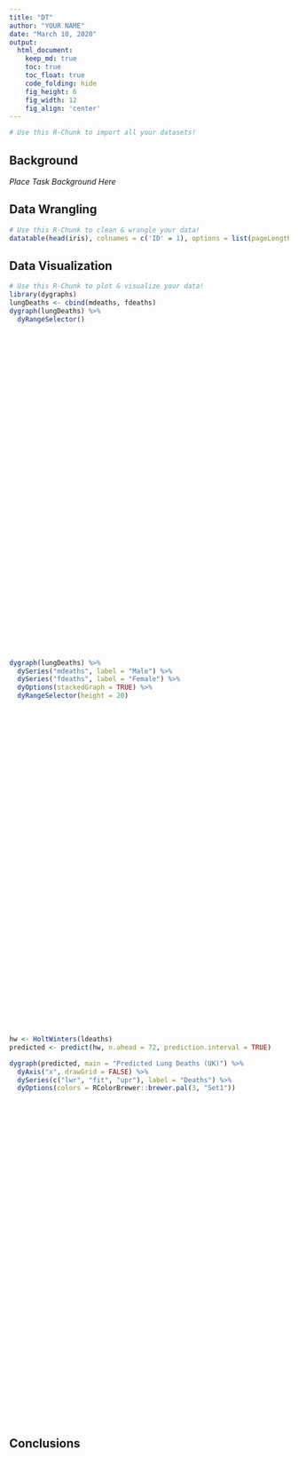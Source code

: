 ```yaml
---
title: "DT"
author: "YOUR NAME"
date: "March 10, 2020"
output:
  html_document:  
    keep_md: true
    toc: true
    toc_float: true
    code_folding: hide
    fig_height: 6
    fig_width: 12
    fig_align: 'center'
---
```







```r
# Use this R-Chunk to import all your datasets!
```

## Background

_Place Task Background Here_

## Data Wrangling


```r
# Use this R-Chunk to clean & wrangle your data!
datatable(head(iris), colnames = c('ID' = 1), options = list(pageLength = 5, dom = 'tip'), rownames = FALSE)
```

<!--html_preserve--><div id="htmlwidget-c18854e334bb97e212fa" style="width:100%;height:auto;" class="datatables html-widget"></div>
<script type="application/json" data-for="htmlwidget-c18854e334bb97e212fa">{"x":{"filter":"none","data":[[5.1,4.9,4.7,4.6,5,5.4],[3.5,3,3.2,3.1,3.6,3.9],[1.4,1.4,1.3,1.5,1.4,1.7],[0.2,0.2,0.2,0.2,0.2,0.4],["setosa","setosa","setosa","setosa","setosa","setosa"]],"container":"<table class=\"display\">\n  <thead>\n    <tr>\n      <th>ID<\/th>\n      <th>Sepal.Width<\/th>\n      <th>Petal.Length<\/th>\n      <th>Petal.Width<\/th>\n      <th>Species<\/th>\n    <\/tr>\n  <\/thead>\n<\/table>","options":{"pageLength":5,"dom":"tip","columnDefs":[{"className":"dt-right","targets":[0,1,2,3]}],"order":[],"autoWidth":false,"orderClasses":false,"lengthMenu":[5,10,25,50,100]}},"evals":[],"jsHooks":[]}</script><!--/html_preserve-->

## Data Visualization


```r
# Use this R-Chunk to plot & visualize your data!
library(dygraphs)
lungDeaths <- cbind(mdeaths, fdeaths)
dygraph(lungDeaths) %>% 
  dyRangeSelector()
```

<!--html_preserve--><div id="htmlwidget-e46138f82f72a2999e41" style="width:1152px;height:576px;" class="dygraphs html-widget"></div>
<script type="application/json" data-for="htmlwidget-e46138f82f72a2999e41">{"x":{"attrs":{"labels":["month","mdeaths","fdeaths"],"legend":"auto","retainDateWindow":false,"axes":{"x":{"pixelsPerLabel":60}},"showRangeSelector":true,"rangeSelectorHeight":40,"rangeSelectorPlotFillColor":" #A7B1C4","rangeSelectorPlotStrokeColor":"#808FAB","interactionModel":"Dygraph.Interaction.defaultModel"},"scale":"monthly","annotations":[],"shadings":[],"events":[],"format":"date","data":[["1974-01-01T00:00:00.000Z","1974-02-01T00:00:00.000Z","1974-03-01T00:00:00.000Z","1974-04-01T00:00:00.000Z","1974-05-01T00:00:00.000Z","1974-06-01T00:00:00.000Z","1974-07-01T00:00:00.000Z","1974-08-01T00:00:00.000Z","1974-09-01T00:00:00.000Z","1974-10-01T00:00:00.000Z","1974-11-01T00:00:00.000Z","1974-12-01T00:00:00.000Z","1975-01-01T00:00:00.000Z","1975-02-01T00:00:00.000Z","1975-03-01T00:00:00.000Z","1975-04-01T00:00:00.000Z","1975-05-01T00:00:00.000Z","1975-06-01T00:00:00.000Z","1975-07-01T00:00:00.000Z","1975-08-01T00:00:00.000Z","1975-09-01T00:00:00.000Z","1975-10-01T00:00:00.000Z","1975-11-01T00:00:00.000Z","1975-12-01T00:00:00.000Z","1976-01-01T00:00:00.000Z","1976-02-01T00:00:00.000Z","1976-03-01T00:00:00.000Z","1976-04-01T00:00:00.000Z","1976-05-01T00:00:00.000Z","1976-06-01T00:00:00.000Z","1976-07-01T00:00:00.000Z","1976-08-01T00:00:00.000Z","1976-09-01T00:00:00.000Z","1976-10-01T00:00:00.000Z","1976-11-01T00:00:00.000Z","1976-12-01T00:00:00.000Z","1977-01-01T00:00:00.000Z","1977-02-01T00:00:00.000Z","1977-03-01T00:00:00.000Z","1977-04-01T00:00:00.000Z","1977-05-01T00:00:00.000Z","1977-06-01T00:00:00.000Z","1977-07-01T00:00:00.000Z","1977-08-01T00:00:00.000Z","1977-09-01T00:00:00.000Z","1977-10-01T00:00:00.000Z","1977-11-01T00:00:00.000Z","1977-12-01T00:00:00.000Z","1978-01-01T00:00:00.000Z","1978-02-01T00:00:00.000Z","1978-03-01T00:00:00.000Z","1978-04-01T00:00:00.000Z","1978-05-01T00:00:00.000Z","1978-06-01T00:00:00.000Z","1978-07-01T00:00:00.000Z","1978-08-01T00:00:00.000Z","1978-09-01T00:00:00.000Z","1978-10-01T00:00:00.000Z","1978-11-01T00:00:00.000Z","1978-12-01T00:00:00.000Z","1979-01-01T00:00:00.000Z","1979-02-01T00:00:00.000Z","1979-03-01T00:00:00.000Z","1979-04-01T00:00:00.000Z","1979-05-01T00:00:00.000Z","1979-06-01T00:00:00.000Z","1979-07-01T00:00:00.000Z","1979-08-01T00:00:00.000Z","1979-09-01T00:00:00.000Z","1979-10-01T00:00:00.000Z","1979-11-01T00:00:00.000Z","1979-12-01T00:00:00.000Z"],[2134,1863,1877,1877,1492,1249,1280,1131,1209,1492,1621,1846,2103,2137,2153,1833,1403,1288,1186,1133,1053,1347,1545,2066,2020,2750,2283,1479,1189,1160,1113,970,999,1208,1467,2059,2240,1634,1722,1801,1246,1162,1087,1013,959,1179,1229,1655,2019,2284,1942,1423,1340,1187,1098,1004,970,1140,1110,1812,2263,1820,1846,1531,1215,1075,1056,975,940,1081,1294,1341],[901,689,827,677,522,406,441,393,387,582,578,666,830,752,785,664,467,438,421,412,343,440,531,771,767,1141,896,532,447,420,376,330,357,445,546,764,862,660,663,643,502,392,411,348,387,385,411,638,796,853,737,546,530,446,431,362,387,430,425,679,821,785,727,612,478,429,405,379,393,411,487,574]]},"evals":["attrs.interactionModel"],"jsHooks":[]}</script><!--/html_preserve-->


```r
dygraph(lungDeaths) %>%
  dySeries("mdeaths", label = "Male") %>%
  dySeries("fdeaths", label = "Female") %>%
  dyOptions(stackedGraph = TRUE) %>%
  dyRangeSelector(height = 20)
```

<!--html_preserve--><div id="htmlwidget-430df6dc49c2c7054b3a" style="width:1152px;height:576px;" class="dygraphs html-widget"></div>
<script type="application/json" data-for="htmlwidget-430df6dc49c2c7054b3a">{"x":{"attrs":{"labels":["month","Male","Female"],"legend":"auto","retainDateWindow":false,"axes":{"x":{"pixelsPerLabel":60,"drawAxis":true},"y":{"drawAxis":true}},"series":{"Male":{"axis":"y"},"Female":{"axis":"y"}},"stackedGraph":true,"fillGraph":false,"fillAlpha":0.15,"stepPlot":false,"drawPoints":false,"pointSize":1,"drawGapEdgePoints":false,"connectSeparatedPoints":false,"strokeWidth":1,"strokeBorderColor":"white","colorValue":0.5,"colorSaturation":1,"includeZero":false,"drawAxesAtZero":false,"logscale":false,"axisTickSize":3,"axisLineColor":"black","axisLineWidth":0.3,"axisLabelColor":"black","axisLabelFontSize":14,"axisLabelWidth":60,"drawGrid":true,"gridLineWidth":0.3,"rightGap":5,"digitsAfterDecimal":2,"labelsKMB":false,"labelsKMG2":false,"labelsUTC":false,"maxNumberWidth":6,"animatedZooms":false,"mobileDisableYTouch":true,"disableZoom":false,"showRangeSelector":true,"rangeSelectorHeight":20,"rangeSelectorPlotFillColor":" #A7B1C4","rangeSelectorPlotStrokeColor":"#808FAB","interactionModel":"Dygraph.Interaction.defaultModel"},"scale":"monthly","annotations":[],"shadings":[],"events":[],"format":"date","data":[["1974-01-01T00:00:00.000Z","1974-02-01T00:00:00.000Z","1974-03-01T00:00:00.000Z","1974-04-01T00:00:00.000Z","1974-05-01T00:00:00.000Z","1974-06-01T00:00:00.000Z","1974-07-01T00:00:00.000Z","1974-08-01T00:00:00.000Z","1974-09-01T00:00:00.000Z","1974-10-01T00:00:00.000Z","1974-11-01T00:00:00.000Z","1974-12-01T00:00:00.000Z","1975-01-01T00:00:00.000Z","1975-02-01T00:00:00.000Z","1975-03-01T00:00:00.000Z","1975-04-01T00:00:00.000Z","1975-05-01T00:00:00.000Z","1975-06-01T00:00:00.000Z","1975-07-01T00:00:00.000Z","1975-08-01T00:00:00.000Z","1975-09-01T00:00:00.000Z","1975-10-01T00:00:00.000Z","1975-11-01T00:00:00.000Z","1975-12-01T00:00:00.000Z","1976-01-01T00:00:00.000Z","1976-02-01T00:00:00.000Z","1976-03-01T00:00:00.000Z","1976-04-01T00:00:00.000Z","1976-05-01T00:00:00.000Z","1976-06-01T00:00:00.000Z","1976-07-01T00:00:00.000Z","1976-08-01T00:00:00.000Z","1976-09-01T00:00:00.000Z","1976-10-01T00:00:00.000Z","1976-11-01T00:00:00.000Z","1976-12-01T00:00:00.000Z","1977-01-01T00:00:00.000Z","1977-02-01T00:00:00.000Z","1977-03-01T00:00:00.000Z","1977-04-01T00:00:00.000Z","1977-05-01T00:00:00.000Z","1977-06-01T00:00:00.000Z","1977-07-01T00:00:00.000Z","1977-08-01T00:00:00.000Z","1977-09-01T00:00:00.000Z","1977-10-01T00:00:00.000Z","1977-11-01T00:00:00.000Z","1977-12-01T00:00:00.000Z","1978-01-01T00:00:00.000Z","1978-02-01T00:00:00.000Z","1978-03-01T00:00:00.000Z","1978-04-01T00:00:00.000Z","1978-05-01T00:00:00.000Z","1978-06-01T00:00:00.000Z","1978-07-01T00:00:00.000Z","1978-08-01T00:00:00.000Z","1978-09-01T00:00:00.000Z","1978-10-01T00:00:00.000Z","1978-11-01T00:00:00.000Z","1978-12-01T00:00:00.000Z","1979-01-01T00:00:00.000Z","1979-02-01T00:00:00.000Z","1979-03-01T00:00:00.000Z","1979-04-01T00:00:00.000Z","1979-05-01T00:00:00.000Z","1979-06-01T00:00:00.000Z","1979-07-01T00:00:00.000Z","1979-08-01T00:00:00.000Z","1979-09-01T00:00:00.000Z","1979-10-01T00:00:00.000Z","1979-11-01T00:00:00.000Z","1979-12-01T00:00:00.000Z"],[2134,1863,1877,1877,1492,1249,1280,1131,1209,1492,1621,1846,2103,2137,2153,1833,1403,1288,1186,1133,1053,1347,1545,2066,2020,2750,2283,1479,1189,1160,1113,970,999,1208,1467,2059,2240,1634,1722,1801,1246,1162,1087,1013,959,1179,1229,1655,2019,2284,1942,1423,1340,1187,1098,1004,970,1140,1110,1812,2263,1820,1846,1531,1215,1075,1056,975,940,1081,1294,1341],[901,689,827,677,522,406,441,393,387,582,578,666,830,752,785,664,467,438,421,412,343,440,531,771,767,1141,896,532,447,420,376,330,357,445,546,764,862,660,663,643,502,392,411,348,387,385,411,638,796,853,737,546,530,446,431,362,387,430,425,679,821,785,727,612,478,429,405,379,393,411,487,574]],"fixedtz":false,"tzone":""},"evals":["attrs.interactionModel"],"jsHooks":[]}</script><!--/html_preserve-->


```r
hw <- HoltWinters(ldeaths)
predicted <- predict(hw, n.ahead = 72, prediction.interval = TRUE)

dygraph(predicted, main = "Predicted Lung Deaths (UK)") %>%
  dyAxis("x", drawGrid = FALSE) %>%
  dySeries(c("lwr", "fit", "upr"), label = "Deaths") %>%
  dyOptions(colors = RColorBrewer::brewer.pal(3, "Set1"))
```

<!--html_preserve--><div id="htmlwidget-20deebab1e92c3c445ad" style="width:1152px;height:576px;" class="dygraphs html-widget"></div>
<script type="application/json" data-for="htmlwidget-20deebab1e92c3c445ad">{"x":{"attrs":{"axes":{"x":{"pixelsPerLabel":60,"drawGrid":false,"drawAxis":true},"y":{"drawAxis":true}},"title":"Predicted Lung Deaths (UK)","labels":["month","Deaths"],"legend":"auto","retainDateWindow":false,"customBars":true,"series":{"Deaths":{"axis":"y"}},"stackedGraph":false,"fillGraph":false,"fillAlpha":0.15,"stepPlot":false,"drawPoints":false,"pointSize":1,"drawGapEdgePoints":false,"connectSeparatedPoints":false,"strokeWidth":1,"strokeBorderColor":"white","colors":["#E41A1C","#377EB8","#4DAF4A"],"colorValue":0.5,"colorSaturation":1,"includeZero":false,"drawAxesAtZero":false,"logscale":false,"axisTickSize":3,"axisLineColor":"black","axisLineWidth":0.3,"axisLabelColor":"black","axisLabelFontSize":14,"axisLabelWidth":60,"drawGrid":true,"gridLineWidth":0.3,"rightGap":5,"digitsAfterDecimal":2,"labelsKMB":false,"labelsKMG2":false,"labelsUTC":false,"maxNumberWidth":6,"animatedZooms":false,"mobileDisableYTouch":true,"disableZoom":false},"scale":"monthly","annotations":[],"shadings":[],"events":[],"format":"date","data":[["1980-01-01T00:00:00.000Z","1980-02-01T00:00:00.000Z","1980-03-01T00:00:00.000Z","1980-04-01T00:00:00.000Z","1980-05-01T00:00:00.000Z","1980-06-01T00:00:00.000Z","1980-07-01T00:00:00.000Z","1980-08-01T00:00:00.000Z","1980-09-01T00:00:00.000Z","1980-10-01T00:00:00.000Z","1980-11-01T00:00:00.000Z","1980-12-01T00:00:00.000Z","1981-01-01T00:00:00.000Z","1981-02-01T00:00:00.000Z","1981-03-01T00:00:00.000Z","1981-04-01T00:00:00.000Z","1981-05-01T00:00:00.000Z","1981-06-01T00:00:00.000Z","1981-07-01T00:00:00.000Z","1981-08-01T00:00:00.000Z","1981-09-01T00:00:00.000Z","1981-10-01T00:00:00.000Z","1981-11-01T00:00:00.000Z","1981-12-01T00:00:00.000Z","1982-01-01T00:00:00.000Z","1982-02-01T00:00:00.000Z","1982-03-01T00:00:00.000Z","1982-04-01T00:00:00.000Z","1982-05-01T00:00:00.000Z","1982-06-01T00:00:00.000Z","1982-07-01T00:00:00.000Z","1982-08-01T00:00:00.000Z","1982-09-01T00:00:00.000Z","1982-10-01T00:00:00.000Z","1982-11-01T00:00:00.000Z","1982-12-01T00:00:00.000Z","1983-01-01T00:00:00.000Z","1983-02-01T00:00:00.000Z","1983-03-01T00:00:00.000Z","1983-04-01T00:00:00.000Z","1983-05-01T00:00:00.000Z","1983-06-01T00:00:00.000Z","1983-07-01T00:00:00.000Z","1983-08-01T00:00:00.000Z","1983-09-01T00:00:00.000Z","1983-10-01T00:00:00.000Z","1983-11-01T00:00:00.000Z","1983-12-01T00:00:00.000Z","1984-01-01T00:00:00.000Z","1984-02-01T00:00:00.000Z","1984-03-01T00:00:00.000Z","1984-04-01T00:00:00.000Z","1984-05-01T00:00:00.000Z","1984-06-01T00:00:00.000Z","1984-07-01T00:00:00.000Z","1984-08-01T00:00:00.000Z","1984-09-01T00:00:00.000Z","1984-10-01T00:00:00.000Z","1984-11-01T00:00:00.000Z","1984-12-01T00:00:00.000Z","1985-01-01T00:00:00.000Z","1985-02-01T00:00:00.000Z","1985-03-01T00:00:00.000Z","1985-04-01T00:00:00.000Z","1985-05-01T00:00:00.000Z","1985-06-01T00:00:00.000Z","1985-07-01T00:00:00.000Z","1985-08-01T00:00:00.000Z","1985-09-01T00:00:00.000Z","1985-10-01T00:00:00.000Z","1985-11-01T00:00:00.000Z","1985-12-01T00:00:00.000Z"],[[2147.20785194564,2645.16348198456,3143.11911202347],[2110.18139788162,2608.15247676059,3106.12355563957],[2045.14373555805,2543.14213650641,3041.14053745477],[1572.71148495348,2070.75244140209,2568.7933978507],[1033.62152908981,1531.72363230797,2029.82573552614],[867.998993899734,1366.18418949325,1864.36938508678],[818.023017563286,1316.3166006104,1814.61018365752],[638.120541413507,1136.55115001774,1634.98175862198],[649.462691946833,1148.06229898902,1646.6619060312],[1015.70094238838,1514.50484526417,2013.30874813997],[1167.92739514489,1666.97420327936,2166.02101141382],[1618.44545921371,2117.77707915073,2617.10869908775],[2046.7057053279,2551.1923693382,3055.6790333485],[2009.31987361748,2514.18136411423,3019.04285461098],[1943.88351293492,2449.17102386005,2954.45853478518],[1471.01342203736,1976.78132875573,2482.54923547409],[931.44668929247,1437.75251966162,1944.05835003076],[765.30867474868,1272.2130768469,1779.11747894511],[714.778781570045,1222.34548796404,1729.91219435804],[534.284248921203,1042.58003737139,1550.87582582157],[544.996535823456,1054.09118634266,1563.18583686186],[910.567484417037,1420.53373261782,1930.49998081859],[1062.08960394722,1573.003090633,2083.91657731877],[1511.86674952771,2023.80596650437,2535.74518348103],[1937.86426994651,2457.22125669184,2976.57824343717],[1899.67667286665,2420.21025146787,2940.7438300691],[1833.40403679274,2355.19991121369,2876.99578563464],[1359.6637614848,1882.81021610937,2405.95667073394],[819.193577673878,1343.78140701526,1868.36923635664],[652.119529158701,1178.24196420054,1704.36439924237],[600.621744020496,1128.37437531768,1656.12700661487],[419.128227036753,948.608924725027,1478.0896224133],[428.811242812123,960.1200736963,1491.42890458048],[793.323478061043,1326.56261997146,1859.80176188187],[943.758324361609,1479.03197798664,2014.30563161167],[1392.42055543843,1929.83485385801,2467.24915227759],[1816.05594808444,2363.25014404548,2910.44434000652],[1776.71892713733,2326.23913882152,2875.75935050571],[1709.27243525616,2261.22879856733,2813.18516187851],[1234.33488443909,1788.83910346301,2343.34332248693],[692.645042610108,1249.8102943689,1806.97554612769],[524.330013137201,1084.27085155418,1644.21168997116],[471.571003320954,1034.40326267133,1597.2355220217],[288.797113954592,854.637812078668,1420.47851020274],[297.181719495127,866.148961049942,1435.11620260476],[660.378627302809,1232.5915073251,1804.80438734739],[809.48235729176,1385.06086534028,1960.6393733888],[1256.79881607332,1835.86374121165,2414.92866634999],[1678.20945727424,2269.27903139912,2860.348605524],[1637.5210913904,2232.26802617516,2827.01496095991],[1568.71180792749,2167.25768592097,2765.80356391446],[1092.40110765323,1694.86799081665,2297.33487398008],[549.328837916314,1155.83918172254,1762.34952552877],[379.623169404808,990.299738907821,1600.97630841083],[325.466361978336,940.432150024968,1555.3979380716],[141.288551691705,760.66669943231,1380.04484717292],[148.264128564559,772.177848403584,1396.09156824261],[510.047893567476,1138.62039467874,1767.19289579],[657.735336178666,1291.08975269392,1924.44416920918],[1103.63330660219,1741.8926285653,2380.1519505284],[1523.12392491016,2175.30791875276,2827.49191259537],[1481.03243961756,2138.2969135288,2795.56138744004],[1410.81998558302,2073.28657327462,2735.75316096621],[933.106878079423,1600.89687817029,2268.68687826117],[388.633748146405,1061.86806907618,1735.10239000596],[217.529518462934,896.328626261463,1575.12773405999],[161.977168464692,846.461037378609,1530.94490629253],[-23.5924791797967,666.695586785951,1356.9836527517],[-18.0043811845254,678.206735757225,1374.41785269898],[342.396883111522,1044.64928203238,1746.90168095324],[488.70738922196,1197.11864004756,1905.52989087317],[933.234539793752,1647.92151591894,2362.60849204412]]],"fixedtz":false,"tzone":""},"evals":[],"jsHooks":[]}</script><!--/html_preserve-->

## Conclusions



